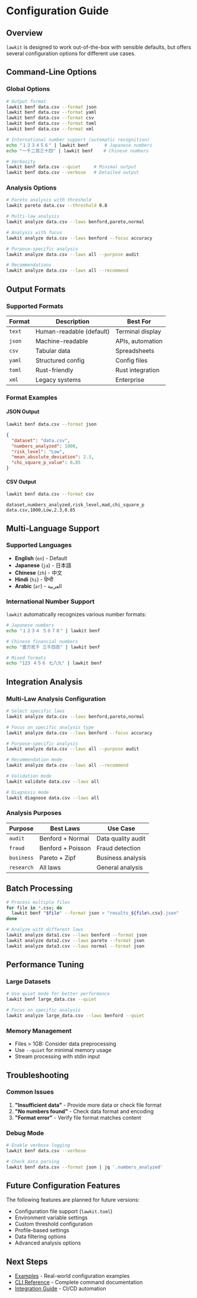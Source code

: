 # Configuration Guide

## Overview

`lawkit` is designed to work out-of-the-box with sensible defaults, but offers several configuration options for different use cases.

## Command-Line Options

### Global Options

```bash
# Output format
lawkit benf data.csv --format json
lawkit benf data.csv --format yaml
lawkit benf data.csv --format csv
lawkit benf data.csv --format toml
lawkit benf data.csv --format xml

# International number support (automatic recognition)
echo "１２３４５６" | lawkit benf      # Japanese numbers
echo "一千二百三十四" | lawkit benf    # Chinese numbers

# Verbosity
lawkit benf data.csv --quiet     # Minimal output
lawkit benf data.csv --verbose   # Detailed output
```

### Analysis Options

```bash
# Pareto analysis with threshold
lawkit pareto data.csv --threshold 0.8

# Multi-law analysis
lawkit analyze data.csv --laws benford,pareto,normal

# Analysis with focus
lawkit analyze data.csv --laws benford --focus accuracy

# Purpose-specific analysis
lawkit analyze data.csv --laws all --purpose audit

# Recommendations
lawkit analyze data.csv --laws all --recommend
```

## Output Formats

### Supported Formats

| Format | Description | Best For |
|--------|-------------|----------|
| `text` | Human-readable (default) | Terminal display |
| `json` | Machine-readable | APIs, automation |
| `csv` | Tabular data | Spreadsheets |
| `yaml` | Structured config | Config files |
| `toml` | Rust-friendly | Rust integration |
| `xml` | Legacy systems | Enterprise |

### Format Examples

#### JSON Output
```bash
lawkit benf data.csv --format json
```
```json
{
  "dataset": "data.csv",
  "numbers_analyzed": 1000,
  "risk_level": "Low",
  "mean_absolute_deviation": 2.3,
  "chi_square_p_value": 0.85
}
```

#### CSV Output
```bash
lawkit benf data.csv --format csv
```
```csv
dataset,numbers_analyzed,risk_level,mad,chi_square_p
data.csv,1000,Low,2.3,0.85
```

## Multi-Language Support

### Supported Languages

- **English** (`en`) - Default
- **Japanese** (`ja`) - 日本語
- **Chinese** (`zh`) - 中文
- **Hindi** (`hi`) - हिन्दी
- **Arabic** (`ar`) - العربية

### International Number Support

`lawkit` automatically recognizes various number formats:

```bash
# Japanese numbers
echo "１２３４ ５６７８" | lawkit benf

# Chinese financial numbers  
echo "壹万贰千 三千四百" | lawkit benf

# Mixed formats
echo "123 ４５６ 七八九" | lawkit benf
```

## Integration Analysis

### Multi-Law Analysis Configuration

```bash
# Select specific laws
lawkit analyze data.csv --laws benford,pareto,normal

# Focus on specific analysis type
lawkit analyze data.csv --laws benford --focus accuracy

# Purpose-specific analysis
lawkit analyze data.csv --laws all --purpose audit

# Recommendation mode
lawkit analyze data.csv --laws all --recommend

# Validation mode
lawkit validate data.csv --laws all

# Diagnosis mode
lawkit diagnose data.csv --laws all
```

### Analysis Purposes

| Purpose | Best Laws | Use Case |
|---------|-----------|----------|
| `audit` | Benford + Normal | Data quality audit |
| `fraud` | Benford + Poisson | Fraud detection |
| `business` | Pareto + Zipf | Business analysis |
| `research` | All laws | General analysis |

## Batch Processing

```bash
# Process multiple files
for file in *.csv; do
  lawkit benf "$file" --format json > "results_${file%.csv}.json"
done

# Analyze with different laws
lawkit analyze data1.csv --laws benford --format json
lawkit analyze data2.csv --laws pareto --format json
lawkit analyze data3.csv --laws normal --format json
```

## Performance Tuning

### Large Datasets

```bash
# Use quiet mode for better performance
lawkit benf large_data.csv --quiet

# Focus on specific analysis
lawkit analyze large_data.csv --laws benford --quiet
```

### Memory Management

- Files > 1GB: Consider data preprocessing
- Use `--quiet` for minimal memory usage
- Stream processing with stdin input

## Troubleshooting

### Common Issues

1. **"Insufficient data"** - Provide more data or check file format
2. **"No numbers found"** - Check data format and encoding
3. **"Format error"** - Verify file format matches content

### Debug Mode

```bash
# Enable verbose logging
lawkit benf data.csv --verbose

# Check data parsing
lawkit benf data.csv --format json | jq '.numbers_analyzed'
```

## Future Configuration Features

The following features are planned for future versions:

- Configuration file support (`lawkit.toml`)
- Environment variable settings
- Custom threshold configuration
- Profile-based settings
- Data filtering options
- Advanced analysis options

## Next Steps

- [Examples](examples.md) - Real-world configuration examples
- [CLI Reference](../reference/cli-reference.md) - Complete command documentation
- [Integration Guide](../guides/integrations.md) - CI/CD automation